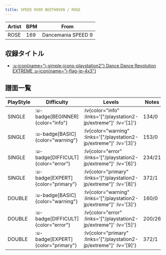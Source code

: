 ```yaml
---
title: SPEED OVER BEETHOVEN / ROSE
---
```


|Artist|BPM|From|
|------|---|----|
|ROSE|169|Dancemania SPEED 9|

## 収録タイトル

- [ :u-icon{name="i-simple-icons-playstation2"} Dance Dance Revolution EXTREME :u-icon{name="i-flag-jp-4x3"} ](/playstation2-jp/extreme)

## 譜面一覧

|PlayStyle|Difficulty|Levels|Notes|Movie|
|---------|----------|------|-----|-----|
|SINGLE| :u-badge[BEGINNER]{color="info"} | :lv{color="info" :links='["/playstation2-jp/extreme"]' :lv='[1]'} |134/0||
|SINGLE| :u-badge[BASIC]{color="warning"} | :lv{color="warning" :links='["/playstation2-jp/extreme"]' :lv='[3]'} |153/0||
|SINGLE| :u-badge[DIFFICULT]{color="error"} | :lv{color="error" :links='["/playstation2-jp/extreme"]' :lv='[6]'} |234/21||
|SINGLE| :u-badge[EXPERT]{color="primary"} | :lv{color="primary" :links='["/playstation2-jp/extreme"]' :lv='[8]'} |372/1||
|DOUBLE| :u-badge[BASIC]{color="warning"} | :lv{color="warning" :links='["/playstation2-jp/extreme"]' :lv='[3]'} |160/0||
|DOUBLE| :u-badge[DIFFICULT]{color="error"} | :lv{color="error" :links='["/playstation2-jp/extreme"]' :lv='[5]'} |200/26||
|DOUBLE| :u-badge[EXPERT]{color="primary"} | :lv{color="primary" :links='["/playstation2-jp/extreme"]' :lv='[9]'} |372/1||

